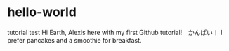 # hello-world
tutorial test
Hi Earth, Alexis here with my first Github tutorial!　かんぱい！
I prefer pancakes and a smoothie for breakfast.
